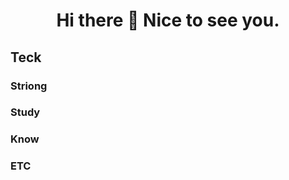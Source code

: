 <div align=center>
  
# <center>Hi there 👋 Nice to see you.</center>

</div>

## Teck
### Striong
### Study
### Know
### ETC

